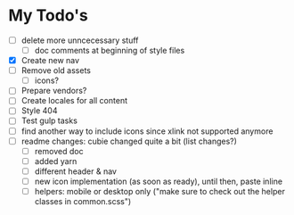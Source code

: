 # My Todo's

* [ ] delete more unncecessary stuff
  * [ ] doc comments at beginning of style files
* [x] Create new nav
* [ ] Remove old assets
  * [ ] icons?
* [ ] Prepare vendors?
* [ ] Create locales for all content
* [ ] Style 404
* [ ] Test gulp tasks
* [ ] find another way to include icons since xlink not supported anymore
* [ ] readme changes: cubie changed quite a bit (list changes?)
  * [ ] removed doc
  * [ ] added yarn
  * [ ] different header & nav
  * [ ] new icon implementation (as soon as ready), until then, paste inline
  * [ ] helpers: mobile or desktop only ("make sure to check out the helper classes in common.scss")
